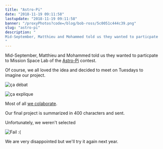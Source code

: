 ```yaml
---
title: "Astro-Pi"
date: "2018-11-19 09:11:58"
lastupdate: "2018-11-19 09:11:58"
banner: "/proxyPhotos?code=/blog/bob-ross/5c0051c444c39.png"
slug: "astro-pi"
description: " 
Mid-September, Matthieu and Mohammed told us they wanted to particpate to Mission Space Lab of the 
"
---
```

Mid-September, Matthieu and Mohammed told us they wanted to particpate to Mission Space Lab of the <a href="https://astro-pi.org/missions/space-lab/">Astro-Pi</a> contest.

Of course, we all loved the idea and decided to meet on Tuesdays to imagine our project.

![ça débat](/proxyPhotos?code=/blog/bob-ross/5c0052786bf50.jpg "ça débat")

![ça explique](/proxyPhotos?code=/blog/bob-ross/5c0052b41bd94.jpg "ça explique")

Most of all <a href="https://docs.google.com/document/d/1zl3M9kWqnemSIxltOgP3ysPFRao7wyV-5YWzC4div9c/edit?usp=sharing"> we colaborate</a>.

Our final project is summarized in 400 characters and sent.

Unfortunately, we weren't selected

![Fail :(](/proxyPhotos?code=/blog/bob-ross/5c0055f1877e9.png "Fail :(")

We are very disappointed but we'll try it again next year.



    